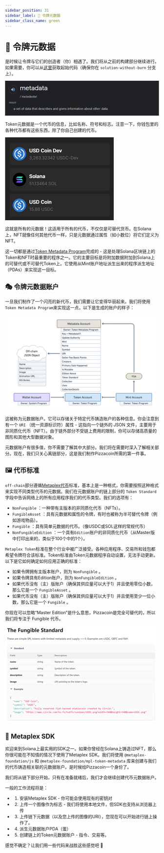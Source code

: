 ```yaml
---
sidebar_position: 31
sidebar_label: 🧮 令牌元数据
sidebar_class_name: green
---
```


# 🧮 令牌元数据

是时候让令牌与它们的创造者（你）相遇了。我们将从之前的构建部分继续进行。如果需要，你可以从[这里](https://github.com/buildspace/solana-token-client/tree/solution-without-burn?utm_source=buildspace.so&utm_medium=buildspace_project)获取起始代码（确保你在 `solution-without-burn` 分支上）。

![](./img/metadata.png)

Token元数据是一个代币的信息，比如名称、符号和标志。注意一下，你钱包里的各种代币都有这些东西，除了你自己创建的代币。

![](./img/token-metadata.png)

这就是所有的元数据！这适用于所有的代币，不仅仅是可替代货币。在Solana上，NFT就像任何其他代币一样，只是元数据通过属性（如小数位）将它们定义为NFT。

这一切都是通过[Token Metadata Program](https://docs.metaplex.com/programs/token-metadata/overview)完成的 - 这是处理Solana区块链上的Token和NFT时最重要的程序之一。它的主要目标是将附加数据附加到Solana上的可替代或不可替代Token上。它使用从Mint账户地址派生出来的程序派生地址（PDAs）来实现这一目标。

## 🎭 令牌元数据账户

一旦我们制作了一个闪亮的新代币，我们需要让它变得华丽起来。我们将使用`Token Metadata Program`来实现这一点，以下是生成的账户的样子：

![](./img/token-metada-program.png)

这被称为元数据账户。它可以存储关于特定代币铸造账户的各种信息。你会注意到有一个 `URI` （统一资源标识符）属性 - 这指向一个链外的 JSON 文件，主要用于非同质化代币（NFT）。由于链外部分不受链上费用的限制，你可以存储高质量的图形和其他大型数据对象。

元数据账户有很多值，你不需要了解其中大部分。我们将在需要时深入了解相关部分。现在，我们只关心离链部分，这是我们制作Pizzacoin所需的第一件事。

## 🖼 代币标准

`off-chain`部分遵循[Metaplex代币](https://docs.metaplex.com/programs/token-metadata/token-standard)标准，基本上是一种格式，你需要按照这种格式来实现不同类型代币的元数据。我们在元数据账户的链上部分的 `Token Standard` 字段中告诉网络上的所有应用程序我们的代币类型。我们的选项有：

- `NonFungible` ：一种带有主版本的非同质化代币（NFTs）。
- `FungibleAsset` ：具有元数据和属性的令牌，有时也被称为半可替代令牌（例如游戏物品）。
- `Fungible` ：具有简单元数据的代币。（像USDC或SOL这样的常规代币）
- `NonFungibleEdition` ：一个具有`Edition`账户的非同质化代币（从Master版中打印出来的，类似于100个中的1个）。

`Metaplex Token`标准在整个行业中被广泛接受。各种应用程序、交易所和钱包都希望令牌符合该标准。Token标准由Token元数据程序自动设置，无法手动更新。以下是它如何确定如何应用正确的标准：

- 如果令牌拥有主版本账户，则为 `NonFungible` 。
- 如果令牌具有Edition账户，则为 `NonFungibleEdition` 。
- 如果代币没有（主）版账户（确保其供应量可以大于1）并且使用零位小数，那么它是一个 `FungibleAsset` 。
- 如果代币没有（主）版账户（确保其供应量可以大于1）并且使用至少一位小数，那么它是一个 `Fungible` 。

你现在可以忽略“Master Edition”是什么意思，Pizzacoin是完全可替代的，所以我们将专注于 Fungible 代币。

![](./img/fungible-token.png)

## 🧰 Metaplex SDK

欢迎来到Solana上最实用的SDK之一。如果你曾经在Solana上铸造过NFT，那么你很可能在不知情的情况下使用了Metaplex SDK。我们将使用 `@metaplex-foundation/js` 和 `@metaplex-foundation/mpl-token-metadata` 库来创建与我们的代币铸造相关联的元数据账户。是时候给Pizzacoin一个身份了。

我们将从链下部分开始，只有在准备就绪后，我们才会继续创建代币元数据账户。

一般的工作流程将是：

- 1. 安装Metaplex SDK - 你可能会使用现有的密钥对
- 2. 上传一个图像作为标志 - 我们将使用本地文件，但SDK也支持从浏览器上传
- 3. 上传链下元数据（以及您上传的图像的URI），您现在可以开始进行链上操作了。
- 4. 派生元数据账户PDA（蛋）
- 5. 创建链上的Token元数据账户 - 指令、交易等。

感觉不确定？让我们用一些代码来战胜这些感觉吧 🤺
